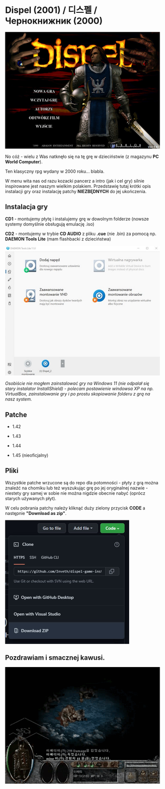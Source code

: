 
# Dispel (2001) / 디스펠 / Чернокнижник (2000)

![Logo](./images/cover.jpg)

No cóż - wielu z Was natknęło się na tę grę w dzieciństwie (z magazynu **PC World Computer**).

Ten klasyczny rpg wydany w 2000 roku... blabla.

W menu wita nas od razu kozacki pancerz a intro (jak i cel gry) silnie inspirowane jest naszym wielkim polakiem. Przedstawię tutaj krótki opis instalacji gry oraz instalację patchy **NIEZBĘDNYCH** do jej ukończenia.
## Instalacja gry

**CD1** - montujemy płytę i instalujemy grę w dowolnym folderze (nowsze systemy domyślnie obsługują emulację .iso)

**CD2** - montujemy w trybie **CD AUDIO** z pliku **.cue** (nie .bin) za pomocą np. **DAEMON Tools Lite** (mam flashbacki z dzieciństwa)

![Logo](./images/daemon.jpg)

<em>Osobiście nie mogłem zainstalować gry na Windows 11 (nie odpalał się stary instalator  InstallShield) - polecam postawienie windowsa XP na np. VirtualBox, zainstalowanie gry i po prostu skopiowanie folderu z grą na nasz system.</em>

## Patche

- 1.42

- 1.43

- 1.44

- 1.45 (nieoficjalny)

## Pliki

Wszystkie patche wrzucone są do repo dla potomności - płyty z grą można znaleźć na chomiku lub też wyszukując grę po jej oryginalnej nazwie - niestety gry samej w sobie nie można nigdzie obecnie nabyć (oprócz starych używanych płyt).

W celu pobrania patchy należy kliknąć duży zielony przycisk **CODE** a następnie **"Download as zip"**.

![Logo](./images/download.jpg)

## Pozdrawiam i smacznej kawusi.

![Alt Text](./images/klepansko.gif)